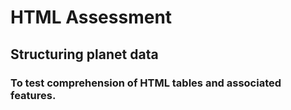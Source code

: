 # HTML Assessment
## Structuring planet data
### To test comprehension of HTML tables and associated features.
